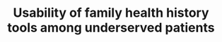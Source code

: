 ---
name: "Usability Of Family Health History Tools"
title: "Usability of family health history tools among underserved patients"
project: null
event: "American Society of Human Genetics Annual Meeting"
authors:
- name: "Wang, C."
- name: "Bickmore, T."
- name: "Paasche-Orlow, M."
- name: "Cunningham, T."
- name: "Cabral, H."
- name: "Winter, M."
- name: "Campion, M."
- name: "Bowen, D."
year: 2017
resources: null
external_url: null
draft: false
headless: true
---